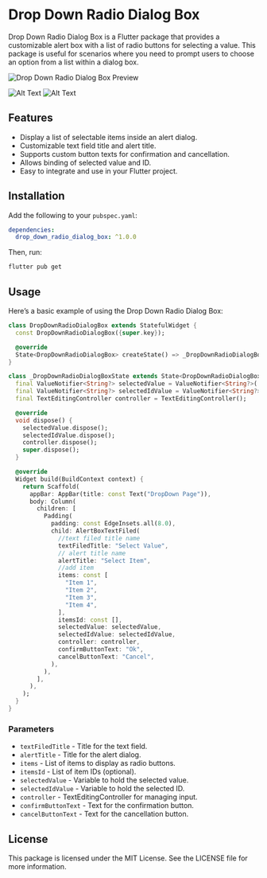 # Drop Down Radio Dialog Box

Drop Down Radio Dialog Box is a Flutter package that provides a customizable alert box with a list of radio buttons for selecting a value. This package is useful for scenarios where you need to prompt users to choose an option from a list within a dialog box.


![Drop Down Radio Dialog Box Preview](https://github.com/itsSaiful/drop-down-radio-dialog-box/blob/main/drop_down.gif)

![Alt Text](hompage.png) ![Alt Text](dialog_page.png)


## Features

* Display a list of selectable items inside an alert dialog.
* Customizable text field title and alert title.
* Supports custom button texts for confirmation and cancellation.
* Allows binding of selected value and ID.
* Easy to integrate and use in your Flutter project.

## Installation

Add the following to your `pubspec.yaml`:

```yaml
dependencies:
  drop_down_radio_dialog_box: ^1.0.0
```

Then, run:

```bash
flutter pub get
```

## Usage

Here’s a basic example of using the Drop Down Radio Dialog Box:

```dart
class DropDownRadioDialogBox extends StatefulWidget {
  const DropDownRadioDialogBox({super.key});

  @override
  State<DropDownRadioDialogBox> createState() => _DropDownRadioDialogBoxState();
}

class _DropDownRadioDialogBoxState extends State<DropDownRadioDialogBox> {
  final ValueNotifier<String?> selectedValue = ValueNotifier<String?>('');
  final ValueNotifier<String?> selectedIdValue = ValueNotifier<String?>('');
  final TextEditingController controller = TextEditingController();

  @override
  void dispose() {
    selectedValue.dispose();
    selectedIdValue.dispose();
    controller.dispose();
    super.dispose();
  }

  @override
  Widget build(BuildContext context) {
    return Scaffold(
      appBar: AppBar(title: const Text("DropDown Page")),
      body: Column(
        children: [
          Padding(
            padding: const EdgeInsets.all(8.0),
            child: AlertBoxTextFiled(
              //text filed title name
              textFiledTitle: "Select Value",
              // alert title name
              alertTitle: "Select Item",
              //add item
              items: const [
                "Item 1",
                "Item 2",
                "Item 3",
                "Item 4",
              ],
              itemsId: const [],
              selectedValue: selectedValue,
              selectedIdValue: selectedIdValue,
              controller: controller,
              confirmButtonText: "Ok",
              cancelButtonText: "Cancel",
            ),
          ),
        ],
      ),
    );
  }
}
```

### Parameters

* `textFiledTitle` - Title for the text field.
* `alertTitle` - Title for the alert dialog.
* `items` - List of items to display as radio buttons.
* `itemsId` - List of item IDs (optional).
* `selectedValue` - Variable to hold the selected value.
* `selectedIdValue` - Variable to hold the selected ID.
* `controller` - TextEditingController for managing input.
* `confirmButtonText` - Text for the confirmation button.
* `cancelButtonText` - Text for the cancellation button.

## License

This package is licensed under the MIT License. See the LICENSE file for more information.

